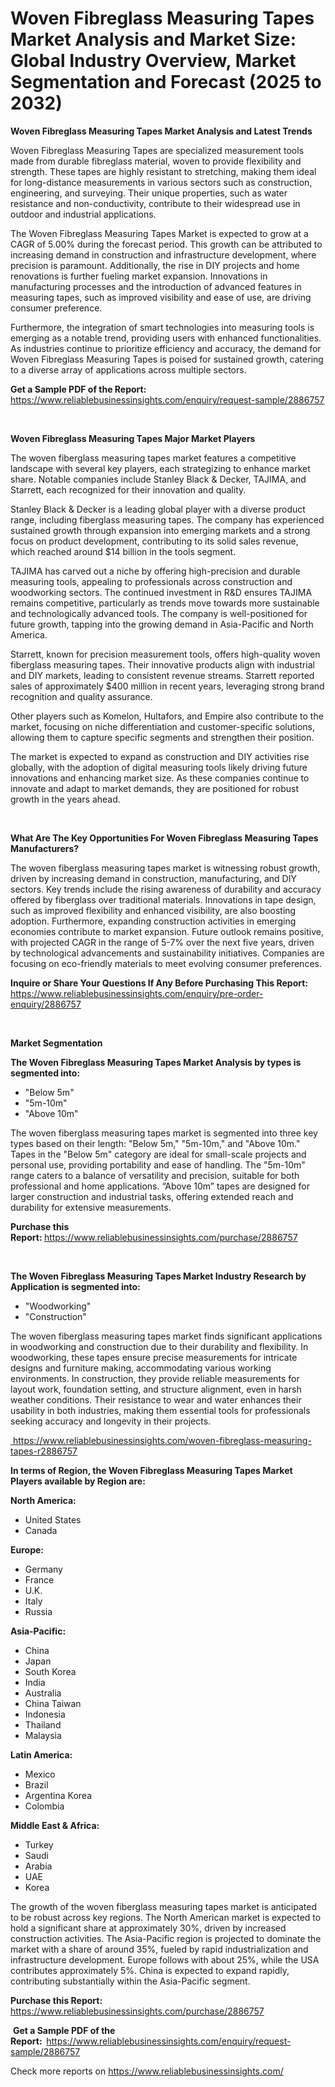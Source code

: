 <p><h1>Woven Fibreglass Measuring Tapes Market Analysis and Market Size: Global Industry Overview, Market Segmentation and Forecast (2025 to 2032)</h1></p><p><strong>Woven Fibreglass Measuring Tapes Market Analysis and Latest Trends</strong></p>
<p><p>Woven Fibreglass Measuring Tapes are specialized measurement tools made from durable fibreglass material, woven to provide flexibility and strength. These tapes are highly resistant to stretching, making them ideal for long-distance measurements in various sectors such as construction, engineering, and surveying. Their unique properties, such as water resistance and non-conductivity, contribute to their widespread use in outdoor and industrial applications.</p><p>The Woven Fibreglass Measuring Tapes Market is expected to grow at a CAGR of 5.00% during the forecast period. This growth can be attributed to increasing demand in construction and infrastructure development, where precision is paramount. Additionally, the rise in DIY projects and home renovations is further fueling market expansion. Innovations in manufacturing processes and the introduction of advanced features in measuring tapes, such as improved visibility and ease of use, are driving consumer preference.</p><p>Furthermore, the integration of smart technologies into measuring tools is emerging as a notable trend, providing users with enhanced functionalities. As industries continue to prioritize efficiency and accuracy, the demand for Woven Fibreglass Measuring Tapes is poised for sustained growth, catering to a diverse array of applications across multiple sectors.</p></p>
<p><strong>Get a Sample PDF of the Report:&nbsp;</strong> <a href="https://www.reliablebusinessinsights.com/enquiry/request-sample/2886757?utm_campaign=3035&utm_medium=2&utm_source=Github&utm_content=ia&utm_term=13032025&utm_id=woven-fibreglass-measuring-tapes">https://www.reliablebusinessinsights.com/enquiry/request-sample/2886757</a></p>
<p>&nbsp;</p>
<p><strong>Woven Fibreglass Measuring Tapes Major Market Players</strong></p>
<p><p>The woven fiberglass measuring tapes market features a competitive landscape with several key players, each strategizing to enhance market share. Notable companies include Stanley Black & Decker, TAJIMA, and Starrett, each recognized for their innovation and quality. </p><p>Stanley Black & Decker is a leading global player with a diverse product range, including fiberglass measuring tapes. The company has experienced sustained growth through expansion into emerging markets and a strong focus on product development, contributing to its solid sales revenue, which reached around $14 billion in the tools segment.</p><p>TAJIMA has carved out a niche by offering high-precision and durable measuring tools, appealing to professionals across construction and woodworking sectors. The continued investment in R&D ensures TAJIMA remains competitive, particularly as trends move towards more sustainable and technologically advanced tools. The company is well-positioned for future growth, tapping into the growing demand in Asia-Pacific and North America.</p><p>Starrett, known for precision measurement tools, offers high-quality woven fiberglass measuring tapes. Their innovative products align with industrial and DIY markets, leading to consistent revenue streams. Starrett reported sales of approximately $400 million in recent years, leveraging strong brand recognition and quality assurance.</p><p>Other players such as Komelon, Hultafors, and Empire also contribute to the market, focusing on niche differentiation and customer-specific solutions, allowing them to capture specific segments and strengthen their position.</p><p>The market is expected to expand as construction and DIY activities rise globally, with the adoption of digital measuring tools likely driving future innovations and enhancing market size. As these companies continue to innovate and adapt to market demands, they are positioned for robust growth in the years ahead.</p></p>
<p>&nbsp;</p>
<p><strong>What Are The Key Opportunities For Woven Fibreglass Measuring Tapes Manufacturers?</strong></p>
<p><p>The woven fiberglass measuring tapes market is witnessing robust growth, driven by increasing demand in construction, manufacturing, and DIY sectors. Key trends include the rising awareness of durability and accuracy offered by fiberglass over traditional materials. Innovations in tape design, such as improved flexibility and enhanced visibility, are also boosting adoption. Furthermore, expanding construction activities in emerging economies contribute to market expansion. Future outlook remains positive, with projected CAGR in the range of 5-7% over the next five years, driven by technological advancements and sustainability initiatives. Companies are focusing on eco-friendly materials to meet evolving consumer preferences.</p></p>
<p><strong>Inquire or Share Your Questions If Any Before Purchasing This Report:</strong> <a href="https://www.reliablebusinessinsights.com/enquiry/pre-order-enquiry/2886757?utm_campaign=3035&utm_medium=2&utm_source=Github&utm_content=ia&utm_term=13032025&utm_id=woven-fibreglass-measuring-tapes">https://www.reliablebusinessinsights.com/enquiry/pre-order-enquiry/2886757</a></p>
<p>&nbsp;</p>
<p><strong>Market Segmentation</strong></p>
<p><strong>The Woven Fibreglass Measuring Tapes Market Analysis by types is segmented into:</strong></p>
<p><ul><li>"Below 5m"</li><li>"5m-10m"</li><li>"Above 10m"</li></ul></p>
<p><p>The woven fiberglass measuring tapes market is segmented into three key types based on their length: "Below 5m," "5m-10m," and "Above 10m." Tapes in the "Below 5m" category are ideal for small-scale projects and personal use, providing portability and ease of handling. The "5m-10m" range caters to a balance of versatility and precision, suitable for both professional and home applications. “Above 10m” tapes are designed for larger construction and industrial tasks, offering extended reach and durability for extensive measurements.</p></p>
<p><strong>Purchase this Report:&nbsp;</strong><a href="https://www.reliablebusinessinsights.com/purchase/2886757?utm_campaign=3035&utm_medium=2&utm_source=Github&utm_content=ia&utm_term=13032025&utm_id=woven-fibreglass-measuring-tapes">https://www.reliablebusinessinsights.com/purchase/2886757</a></p>
<p>&nbsp;</p>
<p><strong>The Woven Fibreglass Measuring Tapes Market Industry Research by Application is segmented into:</strong></p>
<p><ul><li>"Woodworking"</li><li>"Construction"</li></ul></p>
<p><p>The woven fiberglass measuring tapes market finds significant applications in woodworking and construction due to their durability and flexibility. In woodworking, these tapes ensure precise measurements for intricate designs and furniture making, accommodating various working environments. In construction, they provide reliable measurements for layout work, foundation setting, and structure alignment, even in harsh weather conditions. Their resistance to wear and water enhances their usability in both industries, making them essential tools for professionals seeking accuracy and longevity in their projects.</p></p>
<p><a href="https://www.reliablebusinessinsights.com/woven-fibreglass-measuring-tapes-r2886757?utm_campaign=3035&utm_medium=2&utm_source=Github&utm_content=ia&utm_term=13032025&utm_id=woven-fibreglass-measuring-tapes">&nbsp;https://www.reliablebusinessinsights.com/woven-fibreglass-measuring-tapes-r2886757</a></p>
<p><strong>In terms of Region, the Woven Fibreglass Measuring Tapes Market Players available by Region are:</strong></p>
<p>
    <p> <strong> North America: </strong>
        <ul>
            <li>United States</li>
            <li>Canada</li>
        </ul>
        </p> 
    <p> <strong> Europe: </strong>
        <ul>
            <li>Germany</li>
            <li>France</li>
            <li>U.K.</li>
            <li>Italy</li>
            <li>Russia</li>
        </ul>
        </p> 
    <p> <strong> Asia-Pacific: </strong>
        <ul>
            <li>China</li>
            <li>Japan</li>
            <li>South Korea</li>
            <li>India</li>
            <li>Australia</li>
            <li>China Taiwan</li>
            <li>Indonesia</li>
            <li>Thailand</li>
            <li>Malaysia</li>
        </ul>
        </p> 
    <p> <strong> Latin America: </strong>
        <ul>
            <li>Mexico</li>
            <li>Brazil</li>
            <li>Argentina Korea</li>
            <li>Colombia</li>
        </ul>
        </p> 
    <p> <strong> Middle East & Africa: </strong>
        <ul>
            <li>Turkey</li>
            <li>Saudi</li>
            <li>Arabia</li>
            <li>UAE</li>
            <li>Korea</li>
        </ul>
    </p>
    </p>
<p><p>The growth of the woven fiberglass measuring tapes market is anticipated to be robust across key regions. The North American market is expected to hold a significant share at approximately 30%, driven by increased construction activities. The Asia-Pacific region is projected to dominate the market with a share of around 35%, fueled by rapid industrialization and infrastructure development. Europe follows with about 25%, while the USA contributes approximately 5%. China is expected to expand rapidly, contributing substantially within the Asia-Pacific segment.</p></p>
<p><strong>Purchase this Report: </strong><a href="https://www.reliablebusinessinsights.com/purchase/2886757?utm_campaign=3035&utm_medium=2&utm_source=Github&utm_content=ia&utm_term=13032025&utm_id=woven-fibreglass-measuring-tapes">https://www.reliablebusinessinsights.com/purchase/2886757</a></p>
<p>&nbsp;<strong>Get a Sample PDF of the Report:&nbsp;&nbsp;</strong><a href="https://www.reliablebusinessinsights.com/enquiry/request-sample/2886757?utm_campaign=3035&utm_medium=2&utm_source=Github&utm_content=ia&utm_term=13032025&utm_id=woven-fibreglass-measuring-tapes">https://www.reliablebusinessinsights.com/enquiry/request-sample/2886757</a></p>
<p><strong></strong></p>
<p>Check more reports on <a href="https://www.reliablebusinessinsights.com/?utm_campaign=3035&utm_medium=2&utm_source=Github&utm_content=ia&utm_term=13032025&utm_id=woven-fibreglass-measuring-tapes">https://www.reliablebusinessinsights.com/</a></p>